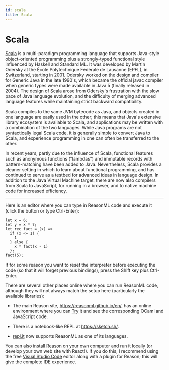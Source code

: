 ```yaml
---
id: scala
title: Scala
---
```


# Scala

[Scala](https://www.scala-lang.org/) is a multi-paradigm programming language that
supports Java-style object-oriented programming plus a strongly-typed functional style
influenced by Haskell and Standard ML.
It was developed by Martin Odersky at the École Polytechnique Fédérale de Lausanne (EPFL),
in Switzerland, starting in 2001.
Odersky worked on the design and compiler for Generic Java in the late 1990's, which became
the official javac compiler when generic types were made available in Java 5 (finally
released in 2004).
The design of Scala arose from Odersky's frustration with the slow pace of Java language
evolution, and the difficulty of merging advanced language features while maintaining strict
backward compatibility.

Scala compiles to the same JVM bytecode as Java, and objects created in one language are
easily used in the other; this means that Java's extensive library ecosystem is available to
Scala, and applications may be written with a combination of the two languages.
While Java programs are not syntactically legal Scala code, it is generally simple to
convert Java to Scala, and experience programming in one can often be transferred to the
other.

In recent years, partly due to the influence of Scala, functional features such as
anonymous functions ("lambdas") and immutable records with pattern-matching have been added
to Java.
Nevertheless, Scala provides a cleaner setting in which to learn about functional
programming, and has continued to serve as a testbed for advanced ideas in language design.
In addition to the Java Virtual Machine target, there are now also compilers from Scala to
JavaScript, for running in a browser, and to native machine code for increased efficiency.

---

Here is an editor where you can type in ReasonML code and execute it (click the button
or type Ctrl-Enter):

```reason edit
let x = 6;
let y = x * 7;
let rec fact = (x) =>
  if (x <= 1) {
    1
  } else {
    x * fact(x - 1)
  };
fact(5);
```

If for some reason you want to reset the interpreter before executing the code (so that
it will forget previous bindings), press the Shift key plus Ctrl-Enter.

There are several other places online where you can run ReasonML code, although they
will not always match the setup here (particularly the available libraries):

* The main Reason site, https://reasonml.github.io/en/, has an online environment where
you can [Try](https://reasonml.github.io/en/try) it and see the corresponding OCaml and
JavaScript code.

* There is a notebook-like REPL at https://sketch.sh/.

* [repl.it](https://repl.it/) now supports ReasonML as one of its languages.

You can also [install Reason](https://reasonml.github.io/docs/en/installation) on your
own computer and run it locally (or develop your own web site with React!). If you do this,
I recommend using the free [Visual Studio Code](https://code.visualstudio.com/) editor
along with a plugin for Reason; this will give the complete IDE experience.